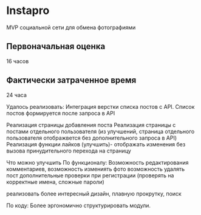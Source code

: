 # Instapro

MVP социальной сети для обмена фотографиями

## Первоначальная оценка

16 часов

## Фактически затраченное время

24 часа

Удалось реализовать:
Интеграция верстки списка постов с API.
Список постов формируется после запроса в API

Реализация страницы добавления поста
Реализация страницы с постами отдельного пользователя (из улучшений, страница отдельного пользователя отображвется без дополнительного запроса в API)
Реализация функции лайков (улучшить)- отображать изменения без вызова принудительного перехода на страницу


Что можно улучшить
По функционалу:
Возможность редактирования комментариев,
возможность измениять фото
возможность удалять пост
дополнительные проверки при регистрации (проверять на корректные имена, сложные пароли)

реализовать более интересный дизайн, плавную прокрутку, поиск

По коду:
Более эргономично структурировать модули. 




